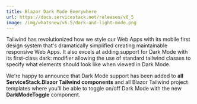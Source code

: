 ```yaml
---
title: Blazor Dark Mode Everywhere
url: https://docs.servicestack.net/releases/v6_5
image: /img/whatsnew/v6.5/dark-and-light-mode.png
---
```


Tailwind has revolutionized how we style our Web Apps with its mobile first design system that's dramatically simplified creating maintainable responsive Web Apps. It also excels at adding support for Dark Mode with its first-class dark: modifier allowing the use of standard tailwind classes to specify what elements should look like when viewed in Dark Mode.

We're happy to announce that Dark Mode support has been added to **all ServiceStack.Blazor Tailwind components** and all Blazor Tailwind project templates where you'll be able to toggle on/off Dark Mode with the new **DarkModeToggle** component.
